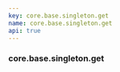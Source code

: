 ```yaml
---
key: core.base.singleton.get
name: core.base.singleton.get
api: true
---
```


### core.base.singleton.get
